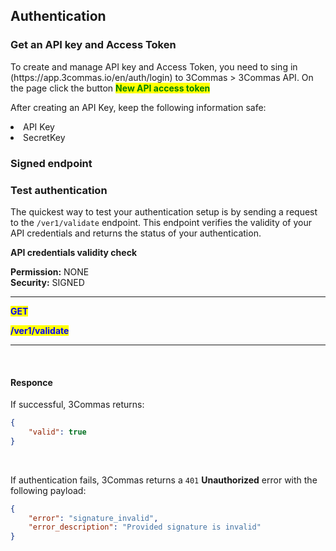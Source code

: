 ## Authentication<br>

### Get an API key and Access Token
<p>
To create and manage API key and Access Token, you need to sing in (https://app.3commas.io/en/auth/login) to 3Commas > 3Commas API. 
On the page click the button <mark style="color:green"><strong>New API access token</strong></mark>
</p>
<p>
After creating an API Key, keep the following information safe:

<li>API Key </li>
<li>SecretKey </li>
</p>

### Signed endpoint


### Test authentication<br>
<p> The quickest way to test your authentication setup is by sending a request to the <code>/ver1/validate</code> endpoint. This endpoint verifies the validity of your API credentials and returns the status of your authentication. </p>

<strong>API credentials validity check</strong><br>

**Permission:** NONE<br>
**Security:** SIGNED
<br>

-------- 

<mark style="color:blue"><strong>GET</strong>

<mark style="color:blue"><strong>/ver1/validate</strong>

-------- 
<br>

#### Responce

<p>
 If successful, 3Commas returns:</p>
</p>

```json
{
    "valid": true
}
```
<br>


<p>
    If authentication fails, 3Commas returns a <code>401</code> <strong>Unauthorized</strong> error with the following payload: 
</p>

```json
{
    "error": "signature_invalid",
    "error_description": "Provided signature is invalid"
}
```


